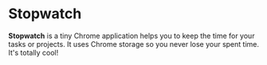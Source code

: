 Stopwatch
=========

**Stopwatch** is a tiny Chrome application helps you to keep the time for your tasks or projects. It uses Chrome storage so you never lose your spent time. It's totally cool!
